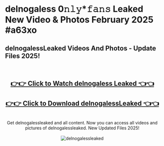 # delnogaless 0𝚗𝚕𝚢*𝚏𝚊𝚗𝚜 Leaked New Video & Photos February 2025 #a63xo

<h2>delnogalessLeaked Videos And Photos - Update Files 2025!</h2>
<br>
<div align="center">
<h2><a href="https://mediaupload.pro?title=delnogaless&ref=11F" rel="nofollow">👉👉 Click to Watch delnogaless Leaked 👈👈</a></h2>
<h2><a href="https://mediaupload.pro?title=delnogaless&ref=11F" rel="nofollow">👉👉 Click to Download delnogalessLeaked 👈👈</a></h2>
<br>
Get delnogalessleaked and all content. Now you can access all videos and pictures of delnogalessleaked. New Updated Files 2025!
<br>
<br>
<a href="https://mediaupload.pro?title=delnogaless&ref=11F" rel="nofollow" data-target="animated-image.originalLink"><img src="https://i.ibb.co/Gkj2r4b/banner.png" alt="delnogalessleaked" style="max-width: 100%; display: inline-block;" data-target="animated-image.originalImage"></a>
</div>
<br>

